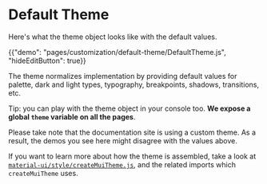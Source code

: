 # Default Theme

<p class="description">Here's what the theme object looks like with the default values.</p>

{{"demo": "pages/customization/default-theme/DefaultTheme.js", "hideEditButton": true}}

The theme normalizes implementation by providing default values for palette, dark and light types, typography, breakpoints, shadows, transitions, etc.

Tip: you can play with the theme object in your console too. **We expose a global `theme` variable on all the pages**.

Please take note that the documentation site is using a custom theme. As a result, the demos you see here might disagree with the values above.

If you want to learn more about how the theme is assembled, take a look at [`material-ui/style/createMuiTheme.js`](https://github.com/mui-org/material-ui/blob/master/packages/material-ui/src/styles/createMuiTheme.js), and the related imports which `createMuiTheme` uses.